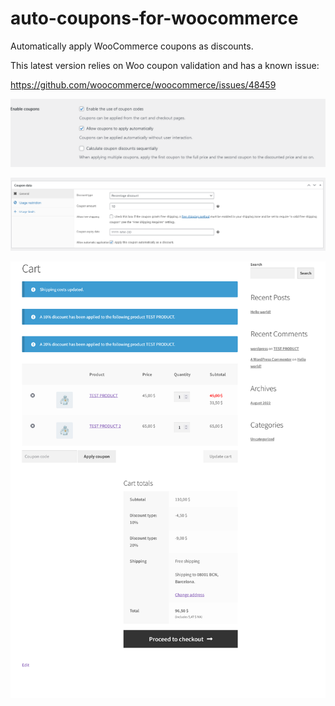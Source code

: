 # auto-coupons-for-woocommerce

Automatically apply WooCommerce coupons as discounts.

This latest version relies on Woo coupon validation and has a known issue:

https://github.com/woocommerce/woocommerce/issues/48459

![Woo general settings](https://github.com/ChillCode/auto-coupons-for-woocommerce/blob/development/assets/screenshot-1.png)

![Woo coupon data](https://github.com/ChillCode/auto-coupons-for-woocommerce/blob/development/assets/screenshot-2.png)

![Woo Cart](https://github.com/ChillCode/auto-coupons-for-woocommerce/blob/development/assets/screenshot-3.png)